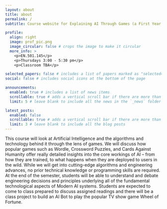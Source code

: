 ```yaml
---
layout: about
title: about
permalink: /
subtitle: Course website for Explaining AI Through Games (a First Year Seminar)

profile:
  align: right
  image: prof_pic.png
  image_circular: false # crops the image to make it circular
  more_info: >
    <p>EN.501.145</p>
    <p>Thursdays 3:00 - 5:30 pm</p>
    <p>Classroom TBA</p>

selected_papers: false # includes a list of papers marked as "selected={true}"
social: false # includes social icons at the bottom of the page

announcements:
  enabled: true # includes a list of news items
  scrollable: true # adds a vertical scroll bar if there are more than 3 news items
  limit: 5 # leave blank to include all the news in the `_news` folder

latest_posts:
  enabled: false
  scrollable: true # adds a vertical scroll bar if there are more than 3 new posts items
  limit: 3 # leave blank to include all the blog posts
---
```


This course will look at Artificial Intelligence and the algorithms and technology behind it through the lens of games. We will discuss how popular games such as Wordle, Crossword Puzzles, and Cards Against Humanity offer really detailed insights into the core workings of AI – from how they are trained, to what happens when they are deployed to users in the wild. While we will get into cutting-edge algorithms and engineering advances, no prior technical knowledge or programming skills are required. At the end of the semester, students will be able to understand and debate engineering decisions and principles underlying all of the fundamental technological aspects of Modern AI systems. Students are expected to come to class prepared to discuss assigned readings and there will be a class project to build an AI Bot to play the popular TV show game Wheel of Fortune.

